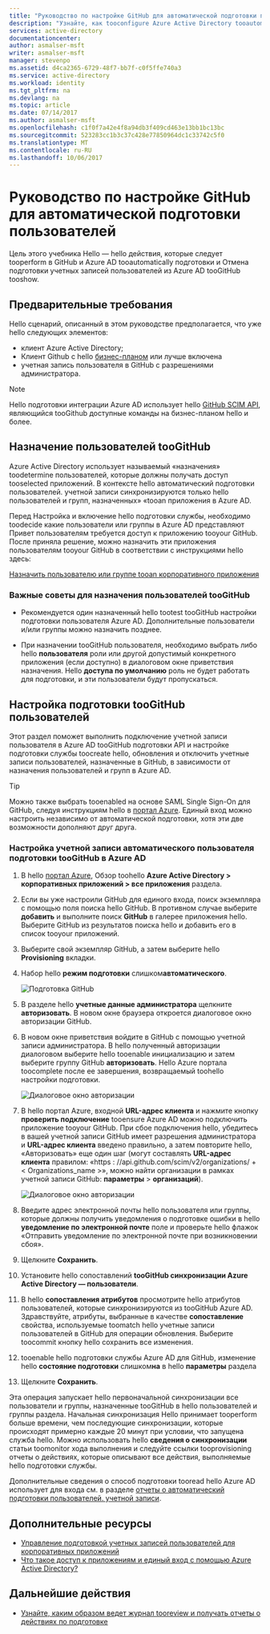 ```yaml
---
title: "Руководство по настройке GitHub для автоматической подготовки пользователей с помощью Azure Active Directory | Документация Майкрософт"
description: "Узнайте, как tooconfigure Azure Active Directory tooautomatically подготовки и Отмена подготовки учетных записей пользователей tooGitHub."
services: active-directory
documentationcenter: 
author: asmalser-msft
writer: asmalser-msft
manager: stevenpo
ms.assetid: d4ca2365-6729-48f7-bb7f-c0f5ffe740a3
ms.service: active-directory
ms.workload: identity
ms.tgt_pltfrm: na
ms.devlang: na
ms.topic: article
ms.date: 07/14/2017
ms.author: asmalser-msft
ms.openlocfilehash: c1f0f7a42e4f8a94db3f409cd463e13bb1bc13bc
ms.sourcegitcommit: 523283cc1b3c37c428e77850964dc1c33742c5f0
ms.translationtype: MT
ms.contentlocale: ru-RU
ms.lasthandoff: 10/06/2017
---
```

# <a name="tutorial-configuring-github-for-automatic-user-provisioning"></a>Руководство по настройке GitHub для автоматической подготовки пользователей


Цель этого учебника Hello — hello действия, которые следует tooperform в GitHub и Azure AD tooautomatically подготовки и Отмена подготовки учетных записей пользователей из Azure AD tooGitHub tooshow. 

## <a name="prerequisites"></a>Предварительные требования

Hello сценарий, описанный в этом руководстве предполагается, что уже hello следующих элементов:

*   клиент Azure Active Directory;
*   Клиент Github с hello [бизнес-планом](https://help.github.com/articles/organization-billing-plans/#business-plan) или лучше включена 
*   учетная запись пользователя в GitHub с разрешениями администратора. 

> [!NOTE]
> Hello подготовки интеграции Azure AD использует hello [GitHub SCIM API](https://developer.github.com/v3/scim/), являющийся tooGithub доступные команды на бизнес-планом hello и более.

## <a name="assigning-users-toogithub"></a>Назначение пользователей tooGitHub

Azure Active Directory использует называемый «назначения» toodetermine пользователей, которые должны получать доступ tooselected приложений. В контексте hello автоматический подготовки пользователей. учетной записи синхронизируются только hello пользователей и групп, назначенных» «tooan приложения в Azure AD. 

Перед Настройка и включение hello подготовки службы, необходимо toodecide какие пользователи или группы в Azure AD представляют Привет пользователям требуется доступ к приложению tooyour GitHub. После приняла решение, можно назначить эти приложения пользователям tooyour GitHub в соответствии с инструкциями hello здесь:

[Назначить пользователю или группе tooan корпоративного приложения](active-directory-coreapps-assign-user-azure-portal.md)

### <a name="important-tips-for-assigning-users-toogithub"></a>Важные советы для назначения пользователей tooGitHub

*   Рекомендуется один назначенный hello tootest tooGitHub настройки подготовки пользователя Azure AD. Дополнительные пользователи и/или группы можно назначить позднее.

*   При назначении tooGitHub пользователя, необходимо выбрать либо hello **пользователя** роли или другой допустимый конкретного приложения (если доступно) в диалоговом окне приветствия назначения. Hello **доступа по умолчанию** роль не будет работать для подготовки, и эти пользователи будут пропускаться.


## <a name="configuring-user-provisioning-toogithub"></a>Настройка подготовки tooGitHub пользователей 

Этот раздел поможет выполнить подключение учетной записи пользователя в Azure AD tooGitHub подготовки API и настройке подготовки службы toocreate hello, обновления и отключить учетные записи пользователей, назначенные в GitHub, в зависимости от назначения пользователей и групп в Azure AD.

> [!TIP]
> Можно также выбрать tooenabled на основе SAML Single Sign-On для GitHub, следуя инструкциям hello в [портал Azure](https://portal.azure.com). Единый вход можно настроить независимо от автоматической подготовки, хотя эти две возможности дополняют друг друга.


### <a name="configure-automatic-user-account-provisioning-toogithub-in-azure-ad"></a>Настройка учетной записи автоматического пользователя подготовки tooGitHub в Azure AD


1. В hello [портал Azure](https://portal.azure.com), Обзор toohello **Azure Active Directory > корпоративных приложений > все приложения** раздела.

2. Если вы уже настроили GitHub для единого входа, поиск экземпляра с помощью поля поиска hello GitHub. В противном случае выберите **добавить** и выполните поиск **GitHub** в галерее приложения hello. Выберите GitHub из результатов поиска hello и добавить его в список tooyour приложений.

3. Выберите свой экземпляр GitHub, а затем выберите hello **Provisioning** вкладки.

4. Набор hello **режим подготовки** слишком**автоматического**.

    ![Подготовка GitHub](./media/active-directory-saas-github-provisioning-tutorial/GitHub1.png)

5. В разделе hello **учетные данные администратора** щелкните **авторизовать**. В новом окне браузера откроется диалоговое окно авторизации GitHub. 

6. В новом окне приветствия войдите в GitHub с помощью учетной записи администратора. В hello полученный авторизации диалоговом выберите hello tooenable инициализацию и затем выберите группу GitHub **авторизовать**. Hello Azure портала toocomplete после ее завершения, возвращаемый toohello настройки подготовки.

    ![Диалоговое окно авторизации](./media/active-directory-saas-github-provisioning-tutorial/GitHub2.png)

7. В hello портал Azure, входной **URL-адрес клиента** и нажмите кнопку **проверить подключение** tooensure Azure AD можно подключить приложение tooyour GitHub. При сбое подключения hello, убедитесь в вашей учетной записи GitHub имеет разрешения администратора и **URL-адрес клиента** введено правильно, а затем повторите hello, «Авторизовать» еще один шаг (могут составлять **URL-адрес клиента** правилом: «https : //api.github.com/scim/v2/organizations/ + < Organizations_name >», можно найти организации в рамках учетной записи GitHub: **параметры** > **организаций**).

    ![Диалоговое окно авторизации](./media/active-directory-saas-github-provisioning-tutorial/GitHub3.png)

8. Введите адрес электронной почты hello пользователя или группы, которые должны получить уведомления о подготовке ошибки в hello **уведомление по электронной почте** поле и проверьте hello флажок «Отправить уведомление по электронной почте при возникновении сбоя».

9. Щелкните **Сохранить**. 

10. Установите hello сопоставлений **tooGitHub синхронизации Azure Active Directory — пользователи**.

11. В hello **сопоставления атрибутов** просмотрите hello атрибутов пользователей, которые синхронизируются из tooGitHub Azure AD. Здравствуйте, атрибуты, выбранные в качестве **сопоставление** свойства, используемые toomatch hello учетные записи пользователей в GitHub для операции обновления. Выберите toocommit кнопку hello сохранить все изменения.

12. tooenable hello подготовки службы Azure AD для GitHub, изменение hello **состояние подготовки** слишком**на** в hello **параметры** раздела

13. Щелкните **Сохранить**. 

Эта операция запускает hello первоначальной синхронизации все пользователи и группы, назначенные tooGitHub в hello пользователей и группы раздела. Начальная синхронизация Hello принимает tooperform больше времени, чем последующие синхронизации, которые происходят примерно каждые 20 минут при условии, что запущена служба hello. Можно использовать hello **сведения о синхронизации** статьи toomonitor хода выполнения и следуйте ссылки tooprovisioning отчеты о действиях, которые описывают все действия, выполняемые hello подготовки службы.

Дополнительные сведения о способ подготовки tooread hello Azure AD использует для входа см. в разделе [отчеты о автоматический подготовки пользователей. учетной записи](https://docs.microsoft.com/en-us/azure/active-directory/active-directory-saas-provisioning-reporting).


## <a name="additional-resources"></a>Дополнительные ресурсы

* [Управление подготовкой учетных записей пользователей для корпоративных приложений](active-directory-enterprise-apps-manage-provisioning.md)
* [Что такое доступ к приложениям и единый вход с помощью Azure Active Directory?](active-directory-appssoaccess-whatis.md)

## <a name="next-steps"></a>Дальнейшие действия

* [Узнайте, каким образом ведет журнал tooreview и получать отчеты о действиях по подготовке](active-directory-saas-provisioning-reporting.md)
